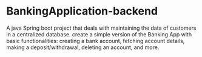 # BankingApplication-backend
 A java Spring boot project that deals with maintaining the data of customers in a centralized database. 
create a simple version of the Banking App with basic functionalities: creating a bank account, fetching 
account details, making a deposit/withdrawal, deleting an account, and more. 
